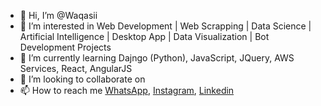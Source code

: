 - 👋 Hi, I’m @Waqasii
- 👀 I’m interested in Web Development | Web Scrapping | Data Science | Artificial Intelligence | Desktop App | Data Visualization 
      | Bot Development Projects
- 🌱 I’m currently learning Dajngo (Python), JavaScript, JQuery, AWS Services, React, AngularJS
- 💞️ I’m looking to collaborate on 
- 📫 How to reach me 
  <a href="https://wa.me/923045415284">WhatsApp</a>,
  <a href="https://www.instagram.com/_waqasii_/">Instagram</a>,
  <a href="https://www.linkedin.com/in/muhammad-waqas-6ba499192">Linkedin</a>
  
      

<!---
Waqasii/Waqasii is a ✨ special ✨ repository because its `README.md` (this file) appears on your GitHub profile.
You can click the Preview link to take a look at your changes.
--->
